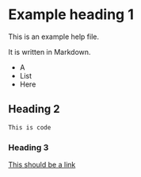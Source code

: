 ﻿# Example heading 1

This is an example help file.

It is written in Markdown.

* A
* List
* Here

## Heading 2

`This is code`

### Heading 3

[This should be a link](https://www.google.com)

